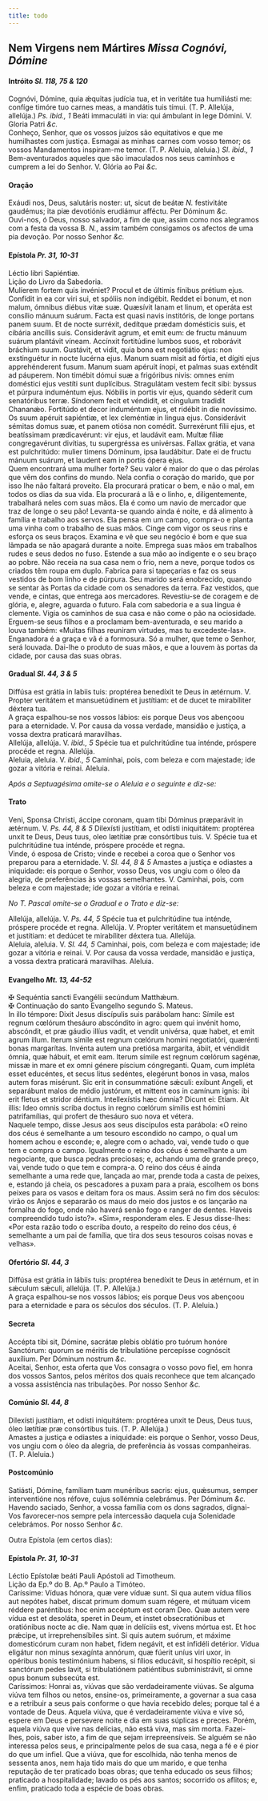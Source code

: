 ```yaml
---
title: todo
---
```

<h2 class="text-center">Nem Virgens nem Mártires <em>Missa Cognóvi, Dómine</em></h2>

<h4 class="text-center">Intróito <em>Sl. 118, 75 & 120</em></h4>
<div class="container-fluid">
<div class="row">
<div class="dropcap text-justify">
Cognóvi, Dómine, quia ǽquitas judícia tua, et in veritáte tua humiliásti me: confíge timóre tuo carnes meas, a mandátis tuis tímui. (T. P. Allelúja, allelúja.) <em>Ps. ibid., 1</em> Beáti immaculáti in via: qui ámbulant in lege Dómini.
V. Gloria Patri <em>&c.</em>
</div>
<div class="dropcap text-justify">
Conheço, Senhor, que os vossos juízos são equitativos e que me humilhastes com justiça. Esmagai as minhas carnes com vosso temor; os vossos Mandamentos inspiram-me temor. (T. P. Aleluia, aleluia.) <em>Sl. ibid., 1</em> Bem-aventurados aqueles que são imaculados nos seus caminhos e cumprem a lei do Senhor.
V. Glória ao Pai <em>&c.</em>
</div>
</div>
</div>

<h4 class="text-center">Oração</h4>
<div class="container-fluid">
<div class="row">
<div class="dropcap text-justify">
Exáudi nos, Deus, salutáris noster: ut, sicut de beátæ <em>N. </em>festivitáte gaudémus; ita piæ devotiónis erudiámur afféctu. Per Dóminum <em>&c.</em>
</div>
<div class="dropcap text-justify">
Ouvi-nos, ó Deus, nosso salvador, a fim de que, assim como nos alegramos com a festa da vossa B. <em>N.</em>, assim também consigamos os afectos de uma pia devoção. Por nosso Senhor <em>&c.</em>
</div>
</div>
</div>

<h4 class="text-center">Epístola <em>Pr. 31, 10-31</em></h4>
<div class="container-fluid">
<div class="row">
<div class="text-justify">
Léctio libri Sapiéntiæ.
</div>
<div class="text-justify">
Lição do Livro da Sabedoria.
</div>
<div class="dropcap text-justify">
Mulíerem fortem quis invéniet? Procul et de últimis fínibus prétium ejus. Confídit in ea cor viri sui, et spóliis non indigébit. Reddet ei bonum, et non malum, ómnibus diébus vitæ suæ. Quæsívit lanam et linum, et operáta est consílio mánuum suárum. Facta est quasi navis institóris, de longe portans panem suum. Et de nocte surréxit, dedítque prædam domésticis suis, et cibária ancíllis suis. Considerávit agrum, et emit eum: de fructu mánuum suárum plantávit víneam. Accínxit fortitúdine lumbos suos, et roborávit bráchium suum. Gustávit, et vidit, quia bona est negotiátio ejus: non exstinguétur in nocte lucérna ejus. Manum suam misit ad fórtia, et dígiti ejus apprehénderent fusum. Manum suam apéruit ínopi, et palmas suas exténdit ad páuperem. Non timébit dómui suæ a frigóribus nivis: omnes enim doméstici ejus vestíti sunt duplícibus. Stragulátam vestem fecit sibi: byssus et púrpura induméntum ejus. Nóbilis in portis vir ejus, quando séderit cum senatóribus terræ. Síndonem fecit et véndidit, et cíngulum tradidit Chananǽo. Fortitúdo et decor induméntum ejus, et ridébit in die novíssimo. Os suum apéruit sapiéntiæ, et lex cleméntiæ in lingua ejus. Considerávit sémitas domus suæ, et panem otiósa non comédit. Surrexérunt fílii ejus, et beatíssimam prædicavérunt: vir ejus, et laudávit eam. Multæ fíliæ congregavérunt divítias, tu supergréssa es univérsas. Fallax grátia, et vana est pulchritúdo: mulier timens Dóminum, ipsa laudábitur. Date ei de fructu mánuum suárum, et laudent eam in portis ópera ejus.
</div>
<div class="dropcap text-justify">
Quem encontrará uma mulher forte? Seu valor é maior do que o das pérolas que vêm dos confins do mundo. Nela confia o coração do marido, que por isso lhe não faltará proveito. Ela procurará praticar o bem, e não o mal, em todos os dias da sua vida. Ela procurará a lã e o linho, e, diligentemente, trabalhará neles com suas mãos. Ela é como um navio de mercador que traz de longe o seu pão! Levanta-se quando ainda é noite, e dá alimento à família e trabalho aos servos. Ela pensa em um campo, compra-o e planta uma vinha com o trabalho de suas mãos. Cinge com vigor os seus rins e esforça os seus braços. Examina e vê que seu negócio é bom e que sua lâmpada se não apagará durante a noite. Emprega suas mãos em trabalhos rudes e seus dedos no fuso. Estende a sua mão ao indigente e o seu braço ao pobre. Não receia na sua casa nem o frio, nem a neve, porque todos os criados têm roupa em duplo. Fabrica para si tapeçarias e faz os seus vestidos de bom linho e de púrpura. Seu marido será enobrecido, quando se sentar às Portas da cidade com os senadores da terra. Faz vestidos, que vende, e cintas, que entrega aos mercadores. Revestiu-se de coragem e de glória, e, alegre, aguarda o futuro. Fala com sabedoria e a sua língua é clemente. Vigia os caminhos de sua casa e não come o pão na ociosidade. Erguem-se seus filhos e a proclamam bem-aventurada, e seu marido a louva também: «Muitas filhas reuniram virtudes, mas tu excedeste-las». Enganadora é a graça e vã é a formosura. Só a mulher, que teme o Senhor, será louvada. Dai-lhe o produto de suas mãos, e que a louvem às portas da cidade, por causa das suas obras.
</div>
</div>
</div>

<h4 class="text-center">Gradual <em>Sl. 44, 3 & 5</em></h4>
<div class="container-fluid">
<div class="row">
<div class="dropcap text-justify">
Diffúsa est grátia in labiis tuis: proptérea benedíxit te Deus in ætérnum. V. Propter veritátem et mansuetúdinem et justítiam: et de ducet te mirabíliter déxtera tua.
</div>
<div class="dropcap text-justify">
A graça espalhou-se nos vossos lábios: eis porque Deus vos abençoou para a eternidade. V. Por causa da vossa verdade, mansidão e justiça, a vossa dextra praticará maravilhas.
</div>
<div class="text-justify">
Allelúja, allelúja. V. <em>ibid., 5</em> Spécie tua et pulchritúdine tua inténde, próspere procéde et regna. Allelúja.
</div>
<div class="text-justify">
Aleluia, aleluia. V. <em>ibid., 5</em> Caminhai, pois, com beleza e com majestade; ide gozar a vitória e reinai. Aleluia.
</div>
</div>
</div>

<em>Após a Septuagésima omite-se o Aleluia e o seguinte e diz-se:</em>

<h4 class="text-center">Trato</h4>
<div class="container-fluid">
<div class="row">
<div class="dropcap text-justify">
Veni, Sponsa Christi, áccipe coronam, quam tibi Dóminus præparávit in ætérnum. V. <em>Ps. 44, 8 & 5</em> Dilexísti justítiam, et odísti iniquitátem: proptérea unxit te Deus, Deus tuus, oleo lætítiæ præ consórtibus tuis. V. Spécie tua et pulchritúdine tua inténde, próspere procéde et regna.
</div>
<div class="dropcap text-justify">
Vinde, ó esposa de Cristo; vinde e recebei a coroa que o Senhor vos preparou para a eternidade. V. <em>Sl. 44, 8 & 5</em> Amastes a justiça e odiastes a iniquidade: eis porque o Senhor, vosso Deus, vos ungiu com o óleo da alegria, de preferências às vossas semelhantes. V. Caminhai, pois, com beleza e com majestade; ide gozar a vitória e reinai.
</div>
</div>
</div>

<em>No T. Pascal omite-se o Gradual e o Trato e diz-se:</em>

<div class="container-fluid">
<div class="row">
<div class="text-justify">
Allelúja, allelúja. V. <em>Ps. 44, 5</em> Spécie tua et pulchritúdine tua inténde, próspere procéde et regna. Allelúja. V. Propter veritátem et mansuetúdinem et justítiam: et dedúcet te mirabíliter déxtera tua. Allelúja.
</div>
<div class="text-justify">
Aleluia, aleluia. V. <em>Sl. 44, 5</em> Caminhai, pois, com beleza e com majestade; ide gozar a vitória e reinai. V. Por causa da vossa verdade, mansidão e justiça, a vossa dextra praticará maravilhas. Aleluia.
</div>
</div>
</div>

<h4 class="text-center">Evangelho <em>Mt. 13, 44-52</em></h4>
<div class="container-fluid">
<div class="row">
<div class="text-justify">
<span class="text-danger">&#10016;</span> Sequéntia sancti Evangélii secúndum Matthǽum.
</div>
<div class="text-justify">
<span class="text-danger">&#10016;</span> Continuação do santo Evangelho segundo S. Mateus.
</div>
<div class="dropcap text-justify">
In illo témpore: Dixit Jesus discípulis suis parábolam hanc: Símile est regnum cœlórum thesáuro abscóndito in agro: quem qui invénit homo, abscóndit, et præ gáudio illíus vadit, et vendit univérsa, quæ habet, et emit agrum illum. Iterum símile est regnum cœlórum homini negotiatóri, quærénti bonas margarítas. Invénta autem una pretiósa margaríta, ábiit, et véndidit ómnia, quæ hábuit, et emit eam. Iterum símile est regnum cœlórum sagénæ, missæ in mare et ex omni génere píscium cóngreganti. Quam, cum impléta esset educéntes, et secus litus sedéntes, elegérunt bonos in vasa, malos autem foras misérunt. Sic erit in consummatióne sǽculi: exíbunt Angeli, et separábunt malos de médio justórum, et mittent eos in camínum ignis: ibi erit fletus et stridor déntium. Intellexístis hæc ómnia? Dicunt ei: Etiam. Ait illis: Ideo omnis scriba doctus in regno cœlórum símilis est hómini patrifamílias, qui profert de thesáuro suo nova et vétera.
</div>
<div class="dropcap text-justify">
Naquele tempo, disse Jesus aos seus discípulos esta parábola: «O reino dos céus é semelhante a um tesouro escondido no campo, o qual um homem achou e esconde; e, alegre com o achado, vai, vende tudo o que tem e compra o campo. Igualmente o reino dos céus é semelhante a um negociante, que busca pedras preciosas; e, achando uma de grande preço, vai, vende tudo o que tem e compra-a. O reino dos céus é ainda semelhante a uma rede que, lançada ao mar, prende toda a casta de peixes, e, estando já cheia, os pescadores a puxam para a praia, escolhem os bons peixes para os vasos e deitam fora os maus. Assim será no fim dos séculos: virão os Anjos e separarão os maus do meio dos justos e os lançarão na fornalha do fogo, onde não haverá senão fogo e ranger de dentes. Haveis compreendido tudo isto?». «Sim», responderam eles. E Jesus disse-lhes: «Por esta razão todo o escriba douto, a respeito do reino dos céus, é semelhante a um pai de família, que tira dos seus tesouros coisas novas e velhas».
</div>
</div>
</div>

<h4 class="text-center">Ofertório <em>Sl. 44, 3</em></h4>
<div class="container-fluid">
<div class="row">
<div class="dropcap text-justify">
Diffúsa est grátia in lábiis tuis: proptérea benedíxit te Deus in ætérnum, et in sǽculum sǽculi, allelúja. (T. P. Allelúja.)
</div>
<div class="dropcap text-justify">
A graça espalhou-se nos vossos lábios; eis porque Deus vos abençoou para a eternidade e para os séculos dos séculos. (T. P. Aleluia.)
</div>
</div>
</div>

<h4 class="text-center">Secreta</h4>
<div class="container-fluid">
<div class="row">
<div class="dropcap text-justify">
Accépta tibi sit, Dómine, sacrátæ plebis oblátio pro tuórum honóre Sanctórum: quorum se méritis de tribulatióne percepísse cognóscit auxílium. Per Dóminum nostrum <em>&c.</em>
</div>
<div class="dropcap text-justify">
Aceitai, Senhor, esta oferta que Vos consagra o vosso povo fiel, em honra dos vossos Santos, pelos méritos dos quais reconhece que tem alcançado a vossa assistência nas tribulações. Por nosso Senhor <em>&c.</em>
</div>
</div>
</div>

<h4 class="text-center">Comúnio <em>Sl. 44, 8</em></h4>
<div class="container-fluid">
<div class="row">
<div class="dropcap text-justify">
Dilexísti justítiam, et odísti iniquitátem: proptérea unxit te Deus, Deus tuus, óleo lætítiæ præ consórtibus tuis. (T. P. Allelúja.)
</div>
<div class="dropcap text-justify">
Amastes a justiça e odiastes a iniquidade: eis porque o Senhor, vosso Deus, vos ungiu com o óleo da alegria, de preferência às vossas companheiras. (T. P. Aleluia.)
</div>
</div>
</div>

<h4 class="text-center">Postcomúnio</h4>
<div class="container-fluid">
<div class="row">
<div class="dropcap text-justify">
Satiásti, Dómine, famíliam tuam munéribus sacris: ejus, quǽsumus, semper interventióne nos réfove, cujus sollémnia celebrámus. Per Dóminum <em>&c.</em>
</div>
<div class="dropcap text-justify">
Havendo saciado, Senhor, a vossa família com os dons sagrados, dignai-Vos favorecer-nos sempre pela intercessão daquela cuja Solenidade celebrámos. Por nosso Senhor <em>&c.</em>
</div>
</div>
</div>

Outra Epístola (em certos dias):

<h4 class="text-center">Epístola <em>Pr. 31, 10-31</em></h4>
<div class="container-fluid">
<div class="row">
<div class="text-justify">
Léctio Epístolæ beáti Pauli Apóstoli ad Timotheum.
</div>
<div class="text-justify">
Lição da Ep.º do B. Ap.º Paulo a Timóteo.
</div>
<div class="dropcap text-justify">
Caríssime: Víduas hónora, quæ vere víduæ sunt. Si qua autem vídua fílios aut nepótes habet, discat primum domum suam régere, et mútuam vicem réddere paréntibus: hoc enim accéptum est coram Deo. Quæ autem vere vídua est et desoláta, speret in Deum, et instet obsecratiónibus et oratiónibus nocte ac die. Nam quæ in delíciis est, vivens mórtua est. Et hoc prǽcipe, ut irreprehensíbiles sint. Si quis autem suórum, et máxime domesticórum curam non habet, fidem negávit, et est infidéli detérior. Vídua eligátur non minus sexagínta annórum, quæ fúerit uníus viri uxor, in opéribus bonis testimónium habens, si fílios educávit, si hospítio recépit, si sanctórum pedes lavit, si tribulatiónem patiéntibus subministrávit, si omne opus bonum subsecúta est.
</div>
<div class="dropcap text-justify">
Caríssimos: Honrai as, viúvas que são verdadeiramente viúvas. Se alguma viúva tem filhos ou netos, ensine-os, primeiramente, a governar a sua casa e a retribuir a seus pais conforme o que havia recebido deles; porque tal é a vontade de Deus. Aquela viúva, que é verdadeiramente viúva e vive só, espere em Deus e persevere noite e dia em suas súplicas e preces. Porém, aquela viúva que vive nas delícias, não está viva, mas sim morta. Fazei-lhes, pois, saber isto, a fim de que sejam irrepreensíveis. Se alguém se não interessa pelos seus, e principalmente pelos de sua casa, nega a fé e é pior do que um infiel. Que a viúva, que for escolhida, não tenha menos de sessenta anos, nem haja tido mais do que um marido, e que tenha reputação de ter praticado boas obras; que tenha educado os seus filhos; praticado a hospitalidade; lavado os pés aos santos; socorrido os aflitos; e, enfim, praticado toda a espécie de boas obras.
</div>
</div>
</div>
